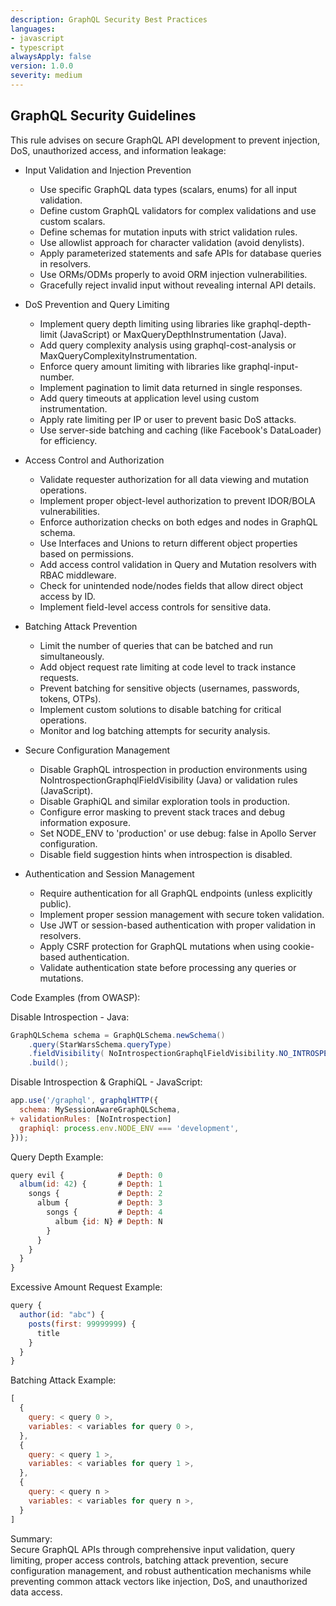 ```yaml
---
description: GraphQL Security Best Practices
languages:
- javascript
- typescript
alwaysApply: false
version: 1.0.0
severity: medium
---
```


## GraphQL Security Guidelines

This rule advises on secure GraphQL API development to prevent injection, DoS, unauthorized access, and information leakage:

- Input Validation and Injection Prevention
  - Use specific GraphQL data types (scalars, enums) for all input validation.
  - Define custom GraphQL validators for complex validations and use custom scalars.
  - Define schemas for mutation inputs with strict validation rules.
  - Use allowlist approach for character validation (avoid denylists).
  - Apply parameterized statements and safe APIs for database queries in resolvers.
  - Use ORMs/ODMs properly to avoid ORM injection vulnerabilities.
  - Gracefully reject invalid input without revealing internal API details.

- DoS Prevention and Query Limiting
  - Implement query depth limiting using libraries like graphql-depth-limit (JavaScript) or MaxQueryDepthInstrumentation (Java).
  - Add query complexity analysis using graphql-cost-analysis or MaxQueryComplexityInstrumentation.
  - Enforce query amount limiting with libraries like graphql-input-number.
  - Implement pagination to limit data returned in single responses.
  - Add query timeouts at application level using custom instrumentation.
  - Apply rate limiting per IP or user to prevent basic DoS attacks.
  - Use server-side batching and caching (like Facebook's DataLoader) for efficiency.

- Access Control and Authorization
  - Validate requester authorization for all data viewing and mutation operations.
  - Implement proper object-level authorization to prevent IDOR/BOLA vulnerabilities.
  - Enforce authorization checks on both edges and nodes in GraphQL schema.
  - Use Interfaces and Unions to return different object properties based on permissions.
  - Add access control validation in Query and Mutation resolvers with RBAC middleware.
  - Check for unintended node/nodes fields that allow direct object access by ID.
  - Implement field-level access controls for sensitive data.

- Batching Attack Prevention
  - Limit the number of queries that can be batched and run simultaneously.
  - Add object request rate limiting at code level to track instance requests.
  - Prevent batching for sensitive objects (usernames, passwords, tokens, OTPs).
  - Implement custom solutions to disable batching for critical operations.
  - Monitor and log batching attempts for security analysis.

- Secure Configuration Management
  - Disable GraphQL introspection in production environments using NoIntrospectionGraphqlFieldVisibility (Java) or validation rules (JavaScript).
  - Disable GraphiQL and similar exploration tools in production.
  - Configure error masking to prevent stack traces and debug information exposure.
  - Set NODE_ENV to 'production' or use debug: false in Apollo Server configuration.
  - Disable field suggestion hints when introspection is disabled.

- Authentication and Session Management
  - Require authentication for all GraphQL endpoints (unless explicitly public).
  - Implement proper session management with secure token validation.
  - Use JWT or session-based authentication with proper validation in resolvers.
  - Apply CSRF protection for GraphQL mutations when using cookie-based authentication.
  - Validate authentication state before processing any queries or mutations.

Code Examples (from OWASP):

Disable Introspection - Java:
```java
GraphQLSchema schema = GraphQLSchema.newSchema()
    .query(StarWarsSchema.queryType)
    .fieldVisibility( NoIntrospectionGraphqlFieldVisibility.NO_INTROSPECTION_FIELD_VISIBILITY )
    .build();
```

Disable Introspection & GraphiQL - JavaScript:
```javascript
app.use('/graphql', graphqlHTTP({
  schema: MySessionAwareGraphQLSchema,
+ validationRules: [NoIntrospection]
  graphiql: process.env.NODE_ENV === 'development',
}));
```

Query Depth Example:
```javascript
query evil {            # Depth: 0
  album(id: 42) {       # Depth: 1
    songs {             # Depth: 2
      album {           # Depth: 3
        songs {         # Depth: 4
          album {id: N} # Depth: N
        }
      }
    }
  }
}
```

Excessive Amount Request Example:
```javascript
query {
  author(id: "abc") {
    posts(first: 99999999) {
      title
    }
  }
}
```

Batching Attack Example:
```javascript
[
  {
    query: < query 0 >,
    variables: < variables for query 0 >,
  },
  {
    query: < query 1 >,
    variables: < variables for query 1 >,
  },
  {
    query: < query n >
    variables: < variables for query n >,
  }
]
```

Summary:  
Secure GraphQL APIs through comprehensive input validation, query limiting, proper access controls, batching attack prevention, secure configuration management, and robust authentication mechanisms while preventing common attack vectors like injection, DoS, and unauthorized data access.